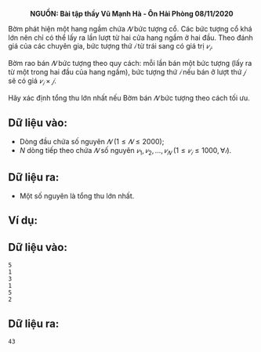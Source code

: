 **<center>NGUỒN: Bài tập thầy Vũ Mạnh Hà - Ôn Hải Phòng 08/11/2020</center>**

Bờm phát hiện một hang ngầm chứa $𝑁$ bức tượng cổ. Các bức tượng cổ khá lớn nên chỉ có thể lấy ra lần lượt từ hai cửa hang ngầm ở hai đầu. Theo đánh giá của các chuyên gia, bức tượng thứ $𝑖$ từ trái sang có giá trị $𝑣_𝑖$.

Bờm rao bán $𝑁$ bức tượng theo quy cách: mỗi lần bán một bức tượng (lấy ra từ một trong hai đầu của hang ngầm), bức tượng thứ $𝑖$ nếu bán ở lượt thứ $𝑗$ sẽ có giá $𝑣_𝑖 × 𝑗$.

Hãy xác định tổng thu lớn nhất nếu Bờm bán $𝑁$ bức tượng theo cách tối ưu.

## Dữ liệu vào:
- Dòng đầu chứa số nguyên $𝑁\ (1 ≤ 𝑁 ≤ 2000)$;
- $N$ dòng tiếp theo chứa $𝑁$ số nguyên $𝑣_1, 𝑣_2, … , 𝑣_𝑁\ (1 ≤ 𝑣_𝑖 ≤ 1000, ∀𝑖)$.

## Dữ liệu ra:
- Một số nguyên là tổng thu lớn nhất.

## Ví dụ:
## Dữ liệu vào:
```
5
1
3
1
5
2
```

## Dữ liệu ra:
```
43
```